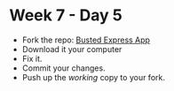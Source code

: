 # Week 7 - Day 5

* Fork the repo: [Busted Express App](https://github.com/seanrreid/2021_busted_express)
* Download it your computer
* Fix it.
* Commit your changes.
* Push up the _working_ copy to your fork.

